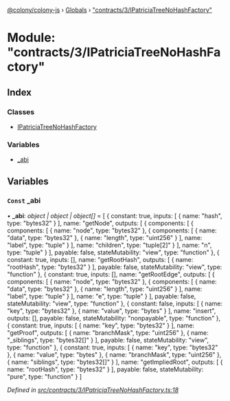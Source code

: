 [@colony/colony-js](../README.md) › [Globals](../globals.md) › ["contracts/3/IPatriciaTreeNoHashFactory"](_contracts_3_ipatriciatreenohashfactory_.md)

# Module: "contracts/3/IPatriciaTreeNoHashFactory"

## Index

### Classes

* [IPatriciaTreeNoHashFactory](../classes/_contracts_3_ipatriciatreenohashfactory_.ipatriciatreenohashfactory.md)

### Variables

* [_abi](_contracts_3_ipatriciatreenohashfactory_.md#const-_abi)

## Variables

### `Const` _abi

• **_abi**: *object | object | object[]* = [
  {
    constant: true,
    inputs: [
      {
        name: "hash",
        type: "bytes32"
      }
    ],
    name: "getNode",
    outputs: [
      {
        components: [
          {
            components: [
              {
                name: "node",
                type: "bytes32"
              },
              {
                components: [
                  {
                    name: "data",
                    type: "bytes32"
                  },
                  {
                    name: "length",
                    type: "uint256"
                  }
                ],
                name: "label",
                type: "tuple"
              }
            ],
            name: "children",
            type: "tuple[2]"
          }
        ],
        name: "n",
        type: "tuple"
      }
    ],
    payable: false,
    stateMutability: "view",
    type: "function"
  },
  {
    constant: true,
    inputs: [],
    name: "getRootHash",
    outputs: [
      {
        name: "rootHash",
        type: "bytes32"
      }
    ],
    payable: false,
    stateMutability: "view",
    type: "function"
  },
  {
    constant: true,
    inputs: [],
    name: "getRootEdge",
    outputs: [
      {
        components: [
          {
            name: "node",
            type: "bytes32"
          },
          {
            components: [
              {
                name: "data",
                type: "bytes32"
              },
              {
                name: "length",
                type: "uint256"
              }
            ],
            name: "label",
            type: "tuple"
          }
        ],
        name: "e",
        type: "tuple"
      }
    ],
    payable: false,
    stateMutability: "view",
    type: "function"
  },
  {
    constant: false,
    inputs: [
      {
        name: "key",
        type: "bytes32"
      },
      {
        name: "value",
        type: "bytes"
      }
    ],
    name: "insert",
    outputs: [],
    payable: false,
    stateMutability: "nonpayable",
    type: "function"
  },
  {
    constant: true,
    inputs: [
      {
        name: "key",
        type: "bytes32"
      }
    ],
    name: "getProof",
    outputs: [
      {
        name: "branchMask",
        type: "uint256"
      },
      {
        name: "_siblings",
        type: "bytes32[]"
      }
    ],
    payable: false,
    stateMutability: "view",
    type: "function"
  },
  {
    constant: true,
    inputs: [
      {
        name: "key",
        type: "bytes32"
      },
      {
        name: "value",
        type: "bytes"
      },
      {
        name: "branchMask",
        type: "uint256"
      },
      {
        name: "siblings",
        type: "bytes32[]"
      }
    ],
    name: "getImpliedRoot",
    outputs: [
      {
        name: "rootHash",
        type: "bytes32"
      }
    ],
    payable: false,
    stateMutability: "pure",
    type: "function"
  }
]

*Defined in [src/contracts/3/IPatriciaTreeNoHashFactory.ts:18](https://github.com/JoinColony/colonyJS/blob/2830301/src/contracts/3/IPatriciaTreeNoHashFactory.ts#L18)*
